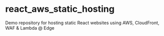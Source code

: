 # react_aws_static_hosting
Demo repository for hosting static React websites using AWS, CloudFront, WAF &amp; Lambda @ Edge
